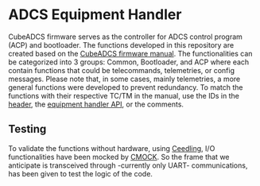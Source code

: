 # ADCS Equipment Handler
CubeADCS firmware serves as the controller for ADCS control program (ACP) and bootloader. The functions developed in this repository are created based on the [CubeADCS firmware manual](https://drive.google.com/file/d/1IjYBjc_tx08WxeTU52L2j7Qh9YvF63TF/view). The functionalities can be categorized into 3 groups: Common, Bootloader, and ACP where each contain functions that could be telecommands, telemetries, or config messages. Please note that, in some cases, mainly telemetries, a more general functions were developed to prevent redundancy. To match the functions with their respective TC/TM in the manual, use the IDs in the [header](https://github.com/AlbertaSat/ex2_adcs_software/blob/master/inc/adcs_types.h), the [equipment handler API](https://docs.google.com/document/d/1sR0T6L22xEFiPRgvFZPy8pQCw7zIKXek2D79r6hg8_s), or the comments.

## Testing
To validate the functions without hardware, using [Ceedling](https://github.com/ThrowTheSwitch/Ceedling), I/O functionalities have been mocked by [CMOCK](https://github.com/ThrowTheSwitch/CMock/blob/master/docs/CMock_Summary.md). So the frame that we anticipate is transceived through -currently only UART- communications, has been given to test the logic of the code.
